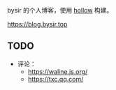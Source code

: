 bysir 的个人博客，使用 [hollow](https://github.com/zbysir/hollow) 构建。

https://blog.bysir.top

## TODO
- 评论：
  - https://waline.js.org/
  - https://txc.qq.com/